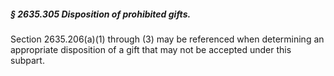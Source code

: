 ##### § 2635.305 Disposition of prohibited gifts. #####

Section 2635.206(a)(1) through (3) may be referenced when determining an appropriate disposition of a gift that may not be accepted under this subpart.